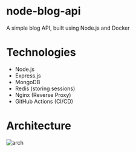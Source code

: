 # node-blog-api
A simple blog API, built using Node.js and Docker 

# Technologies
- Node.js
- Express.js
- MongoDB
- Redis (storing sessions)
- Nginx (Reverse Proxy)
- GitHub Actions (CI/CD)

# Architecture
![arch](https://user-images.githubusercontent.com/74574779/146087786-2da1394f-bf1c-412b-8edd-75ee8d711f75.png)

